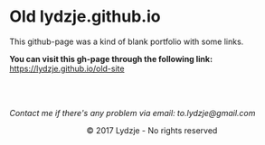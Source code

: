 # Old lydzje.github.io #

This github-page was a kind of blank portfolio with some links.

**You can visit this gh-page through the following link:** https://lydzje.github.io/old-site

<br>
<br>

_Contact me if there's any problem via email: to.lydzje@gmail.com_

<p align="center">© 2017 Lydzje - No rights reserved</p>
